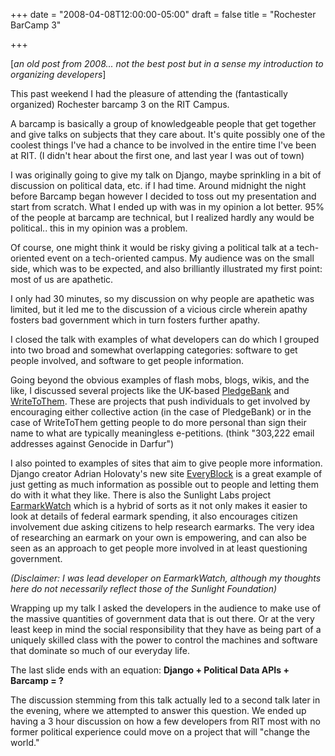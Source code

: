 +++
date = "2008-04-08T12:00:00-05:00"
draft = false
title = "Rochester BarCamp 3"

+++

[*an old post from 2008... not the best post but in a sense my introduction to organizing developers*]

<p>This past weekend I had the pleasure of attending the (fantastically organized) Rochester barcamp 3 on the RIT Campus.</p>
<p>A barcamp is basically a group of knowledgeable people that get together and give talks on subjects that they care about.  It's quite possibly one of the coolest things I've had a chance to be involved in the entire time I've been at RIT.  (I didn't hear about the first one, and last year I was out of town)</p>
<p>I was originally going to give my talk on Django, maybe sprinkling in a bit of discussion on political data, etc. if I had time.  Around midnight the night before Barcamp began however I decided to toss out my presentation and start from scratch.  What I ended up with was in my opinion a lot better.  95% of the people at barcamp are technical, but I realized hardly any would be political.. this in my opinion was a problem.</p>
<p>Of course, one might think it would be risky giving a political talk at a tech-oriented event on a tech-oriented campus.  My audience was on the small side, which was to be expected, and also brilliantly illustrated my first point: most of us are apathetic.</p>
<p>I only had 30 minutes, so my discussion on why people are apathetic was limited, but it led me to the discussion of a vicious circle wherein apathy fosters bad government which in turn fosters further apathy.</p>
<p>I closed the talk with examples of what developers can do which I grouped into two broad and somewhat overlapping categories: software to get people involved, and software to get people information.</p>
<p>Going beyond the obvious examples of flash mobs, blogs, wikis, and the like, I discussed several projects like the UK-based <a class="reference external" href="http://pledgebank.com">PledgeBank</a> and <a class="reference external" href="http://www.writetothem.com/">WriteToThem</a>.  These are projects that push individuals to get involved by encouraging either collective action (in the case of PledgeBank) or in the case of WriteToThem getting people to do more personal than sign their name to what are typically meaningless e-petitions.  (think &quot;303,222 email addresses against Genocide in Darfur&quot;)</p>
<p>I also pointed to examples of sites that aim to give people more information.  Django creator Adrian Holovaty's new site <a class="reference external" href="http://everyblock.com">EveryBlock</a> is a great example of just getting as much information as possible out to people and letting them do with it what they like.  There is also the Sunlight Labs project <a class="reference external" href="http://earmarkwatch.org">EarmarkWatch</a> which is a hybrid of sorts as it not only makes it easier to look at details of federal earmark spending, it also encourages citizen involvement due asking citizens to help research earmarks.  The very idea of researching an earmark on your own is empowering, and can also be seen as an approach to get people more involved in at least questioning government.</p>
<p><em>(Disclaimer: I was lead developer on EarmarkWatch, although my thoughts here do not necessarily reflect those of the Sunlight Foundation)</em></p>
<p>Wrapping up my talk I asked the developers in the audience to make use of the massive quantities of government data that is out there.  Or at the very least keep in mind the social responsibility that they have as being part of a uniquely skilled class with the power to control the machines and software that dominate so much of our everyday life.</p>
<p>The last slide ends with an equation: <strong>Django + Political Data APIs + Barcamp = ?</strong></p>
<p>The discussion stemming from this talk actually led to a second talk later in the evening, where we attempted to answer this question.  We ended up having a 3 hour discussion on how a few developers from RIT most with no former political experience could move on a project that will &quot;change the world.&quot;</p>


